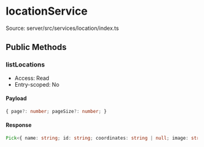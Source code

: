 # locationService

Source: server/src/services/location/index.ts

## Public Methods

### listLocations

- Access: Read
- Entry-scoped: No

#### Payload

```ts
{ page?: number; pageSize?: number; }
```

#### Response

```ts
Pick<{ name: string; id: string; coordinates: string | null; image: string | null; difficulty: number; }, "name" | "id" | "difficulty">[]
```
